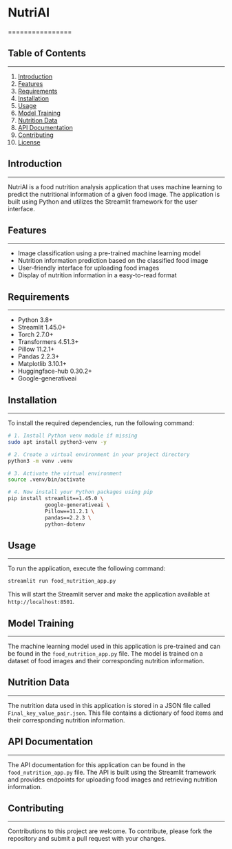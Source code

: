 
# NutriAI
================

## Table of Contents
-----------------

1. [Introduction](#introduction)
2. [Features](#features)
3. [Requirements](#requirements)
4. [Installation](#installation)
5. [Usage](#usage)
6. [Model Training](#model-training)
7. [Nutrition Data](#nutrition-data)
8. [API Documentation](#api-documentation)
9. [Contributing](#contributing)
10. [License](#license)

## Introduction
------------

NutriAI is a food nutrition analysis application that uses machine learning to predict the nutritional information of a given food image. The application is built using Python and utilizes the Streamlit framework for the user interface.

## Features
--------

*   Image classification using a pre-trained machine learning model
*   Nutrition information prediction based on the classified food image
*   User-friendly interface for uploading food images
*   Display of nutrition information in a easy-to-read format

## Requirements
------------

*   Python 3.8+
*   Streamlit 1.45.0+
*   Torch 2.7.0+
*   Transformers 4.51.3+
*   Pillow 11.2.1+
*   Pandas 2.2.3+
*   Matplotlib 3.10.1+
*   Huggingface-hub 0.30.2+
*   Google-generativeai

## Installation
------------

To install the required dependencies, run the following command:

```bash
# 1. Install Python venv module if missing
sudo apt install python3-venv -y

# 2. Create a virtual environment in your project directory
python3 -m venv .venv

# 3. Activate the virtual environment
source .venv/bin/activate

# 4. Now install your Python packages using pip
pip install streamlit==1.45.0 \
            google-generativeai \
            Pillow==11.2.1 \
            pandas==2.2.3 \
            python-dotenv
```

## Usage
-----

To run the application, execute the following command:

```bash
streamlit run food_nutrition_app.py
```

This will start the Streamlit server and make the application available at `http://localhost:8501`.

## Model Training
--------------

The machine learning model used in this application is pre-trained and can be found in the `food_nutrition_app.py` file. The model is trained on a dataset of food images and their corresponding nutrition information.

## Nutrition Data
-------------

The nutrition data used in this application is stored in a JSON file called `Final_key_value_pair.json`. This file contains a dictionary of food items and their corresponding nutrition information.

## API Documentation
-----------------

The API documentation for this application can be found in the `food_nutrition_app.py` file. The API is built using the Streamlit framework and provides endpoints for uploading food images and retrieving nutrition information.

## Contributing
------------

Contributions to this project are welcome. To contribute, please fork the repository and submit a pull request with your changes.
